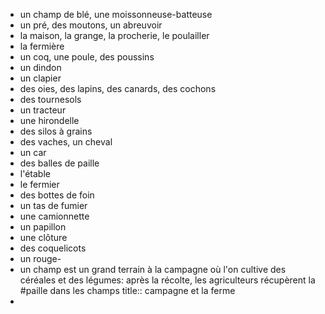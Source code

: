 - un champ de blé, une moissonneuse-batteuse
- un pré, des moutons, un abreuvoir
- la maison, la grange, la procherie, le poulailler
- la fermière
- un coq, une poule, des poussins
- un dindon
- un clapier
- des oies, des lapins, des canards, des cochons
- des tournesols
- un tracteur
- une hirondelle
- des silos à grains
- des vaches, un cheval
- un car
- des balles de paille
- l'étable
- le fermier
- des bottes de foin
- un tas de fumier
- une camionnette
- un papillon
- une clôture
- des coquelicots
- un rouge-
- un champ est un grand terrain à la campagne où l'on cultive des céréales et des légumes: après la récolte, les agriculteurs récupèrent la #paille dans les champs
  title:: campagne et la ferme
-
